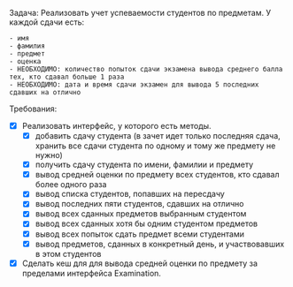 Задача: Реализовать учет успеваемости студентов по предметам.
У каждой сдачи есть:

    - имя
    - фамилия
    - предмет
    - оценка
    - НЕОБХОДИМО: количество попыток сдачи экзамена вывода среднего балла тех, кто сдавал больше 1 раза
    - НЕОБХОДИМО: дата и время сдачи экзамен для вывода 5 последних сдавших на отлично

Требования:

- [x] Реализовать интерфейс, у которого есть методы.
  - [x] добавить сдачу студента (в зачет идет только последняя сдача, хранить все сдачи студента по одному и тому же предмету не нужно)
  - [x] получить сдачу студента по имени, фамилии и предмету
  - [x] вывод средней оценки по предмету всех студентов, кто сдавал более одного раза
  - [x] вывод списка студентов, попавших на пересдачу
  - [x] вывод последних пяти студентов, сдавших на отлично
  - [x] вывод всех сданных предметов выбранным студентом
  - [x] вывод всех сданных хотя бы одним студентом предметов
  - [x] вывод всех попыток сдать предмет всеми студентами
  - [x] вывод предметов, сданных в конкретный день, и участвовавших в этом студентов
- [x] Сделать кеш для для вывода средней оценки по предмету за пределами интерфейса Examination.
